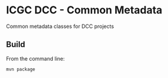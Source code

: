 ICGC DCC - Common Metadata
===

Common metadata classes for DCC projects

Build
---

From the command line:

	mvn package

